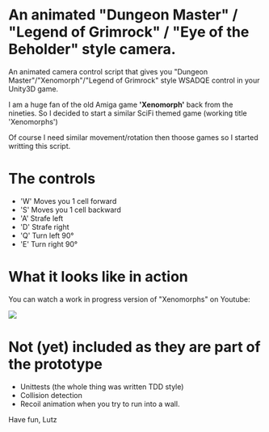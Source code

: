 # An animated "Dungeon Master" / "Legend of Grimrock" / "Eye of the Beholder" style camera.

An animated camera control script that gives you "Dungeon Master"/"Xenomorph"/"Legend of Grimrock" style WSADQE control in your Unity3D game.

I am a huge fan of the old Amiga game **'Xenomorph'** back from the nineties. So I decided to start a similar SciFi themed game (working title 'Xenomorphs')

Of course I need similar movement/rotation then thoose games so I started writting this script. 

# The controls
* 'W' Moves you 1 cell forward
* 'S' Moves you 1 cell backward
* 'A' Strafe left
* 'D' Strafe right
* 'Q' Turn left 90°
* 'E' Turn right 90°

# What it looks like in action
You can watch a work in progress version of "Xenomorphs" on Youtube:

[![](https://i9.ytimg.com/vi/rUA0FSf8aAE/mq3.jpg?sqp=COCkhoMG&rs=AOn4CLBvPqUK6cBgKEGCFchNoeEvzhJHgQ)](https://youtu.be/rUA0FSf8aAE "Click me!")

# Not (yet) included as they are part of the prototype
* Unittests (the whole thing was written TDD style)
* Collision detection
* Recoil animation when you try to run into a wall.


Have fun, Lutz

